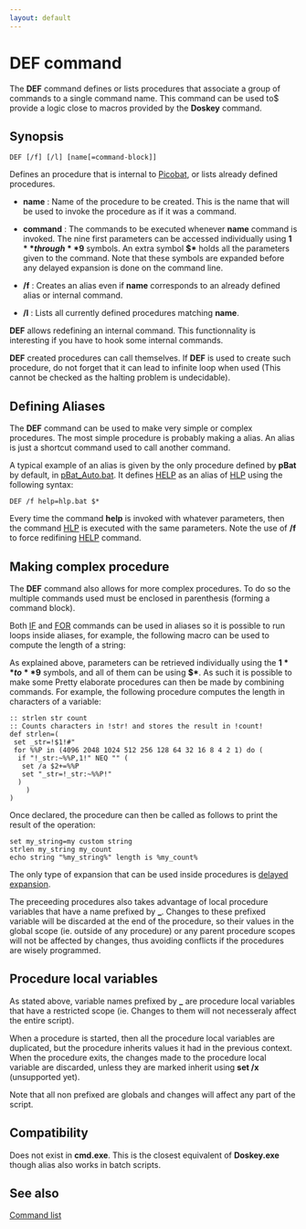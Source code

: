 ```yaml
---
layout: default
---
```

# DEF command

The **DEF** command defines or lists procedures that associate a group of 
commands to a single command name. This command can be used to$ provide a 
logic close to macros provided by the **Doskey** command.

## Synopsis

    DEF [/f] [/l] [name[=command-block]]

Defines an procedure that is internal to [Picobat](pBat), or lists already 
defined procedures.

* **name** : Name of the procedure to be created. This is the name that will 
  be used to invoke the procedure as if it was a command.

* **command** : The commands to be executed whenever **name** command is 
  invoked. The nine first parameters can be accessed individually using 
  **$1** through **$9** symbols. An extra symbol **$\*** holds all the 
  parameters given to the command. Note that these symbols are expanded before 
  any delayed expansion is done on the command line. 

* **/f** : Creates an alias even if **name** corresponds to an already defined 
  alias or internal command.

* **/l** : Lists all currently defined procedures matching **name**. 

**DEF** allows redefining an internal command. This functionnality is 
interesting if you have to hook some internal commands.

**DEF** created procedures can call themselves. If **DEF** is used to create 
such procedure, do not forget that it can lead to infinite loop when used 
\(This cannot be checked as the halting problem is undecidable\).

## Defining Aliases

The **DEF** command can be used to make very simple or complex procedures. The 
most simple procedure is probably making a alias. An alias is just a shortcut 
command used to call another command.

A typical example of an alias is given by the only procedure defined by 
**pBat** by default, in [pBat\_Auto.bat](pbatauto). It defines [HELP](help) as 
an alias of [HLP](hlp) using the following syntax:

    DEF /f help=hlp.bat $*

Every time the command **help** is invoked with whatever parameters, then the 
command [HLP](hlp) is executed with the same parameters. Note the use of 
**/f** to force redifining [HELP](help) command.

## Making complex procedure

The **DEF** command also allows for more complex procedures. To do so the 
multiple commands used must be enclosed in parenthesis \(forming a command 
block\).

Both [IF](if) and [FOR](for) commands can be used in aliases so it is possible 
to run loops inside aliases, for example, the following macro can be used to 
compute the length of a string:

As explained above, parameters can be retrieved individually using the **$1** 
to **$9** symbols, and all of them can be using **$\***. As such it is 
possible to make some Pretty elaborate procedures can then be made by 
combining commands. For example, the following procedure computes the length 
in characters of a variable:

    :: strlen str count
    :: Counts characters in !str! and stores the result in !count!
    def strlen=(
     set _str=!$1!#"
     for %%P in (4096 2048 1024 512 256 128 64 32 16 8 4 2 1) do (
      if "!_str:~%%P,1!" NEQ "" (
       set /a $2+=%%P
       set "_str=!_str:~%%P!"
      )
        )
    )

Once declared, the procedure can then be called as follows to print the result 
of the operation:

    set my_string=my custom string
    strlen my_string my_count
    echo string "%my_string%" length is %my_count%

The only type of expansion that can be used inside procedures is [delayed 
expansion](spec/exp).

The preceeding procedures also takes advantage of local procedure variables 
that have a name prefixed by **\_**. Changes to these prefixed variable will 
be discarded at the end of the procedure, so their values in the global scope 
\(ie. outside of any procedure\) or any parent procedure scopes will not be 
affected by changes, thus avoiding conflicts if the procedures are wisely 
programmed.

## Procedure local variables

As stated above, variable names prefixed by **\_** are procedure local 
variables that have a restricted scope \(ie. Changes to them will not 
necesseraly affect the entire script\).

When a procedure is started, then all the procedure local variables are 
duplicated, but the procedure inherits values it had in the previous context. 
When the procedure exits, the changes made to the procedure local variable are 
discarded, unless they are marked inherit using **set /x** \(unsupported 
yet\). 

Note that all non prefixed are globals and changes will affect any part of the 
script.

## Compatibility

Does not exist in **cmd.exe**. This is the closest equivalent of 
**Doskey.exe** though alias also works in batch scripts.

## See also

[Command list](commands) 

